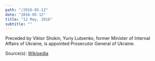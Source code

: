 ```yaml
---
path: "/2016-05-12"
date: "2016-05-12"
title: "12 May, 2016"
subtitle: ""
---
```


Preceded by Viktor Shokin, Yuriy Lutsenko, former Minister of Internal Affairs of Ukraine, is appointed Prosecutor General of Ukraine.

<span class="sources">
Source(s): <a href="https://en.wikipedia.org/wiki/Yuriy_Lutsenko" target="_blank" rel="noopener noreferrer">Wikipedia</a>
</span>